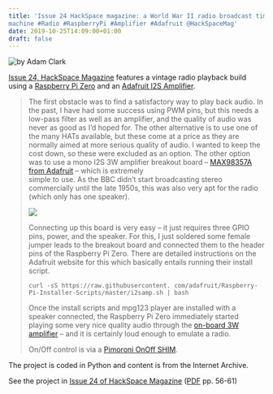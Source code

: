 ```yaml
---
title: 'Issue 24 HackSpace magazine: a World War II radio broadcast time
machine #Radio #RaspberryPi #Amplifier #Adafruit @HackSpaceMag'
date: 2019-10-25T14:09:00+01:00
draft: false
---
```


![by Adam Clark](https://cdn-blog.adafruit.com/uploads/2019/10/Untitled-87.png)

[Issue 24, HackSpace Magazine](https://hackspace.raspberrypi.org/issues/24) features a vintage radio playback build using a [Raspberry Pi Zero](https://www.adafruit.com/product/3400) and an [Adafruit I2S Amplifier](https://www.adafruit.com/product/3006).

> The first obstacle was to find a satisfactory way to play back audio. In the past, I have had some success using PWM pins, but this needs a low-pass filter as well as an amplifier, and the quality of audio was never as good as I’d hoped for. The other alternative is to use one of the many HATs available, but these come at a price as they are normally aimed at more serious quality of audio. I wanted to keep the cost down, so these were excluded as an option. The other option was to use a mono I2S 3W amplifier breakout board – [MAX98357A from Adafruit](https://www.adafruit.com/product/3006) – which is extremely  
> simple to use. As the BBC didn’t start broadcasting stereo commercially until the late 1950s, this was also very apt for the radio (which only has one speaker).
> 
> ![](https://cdn-blog.adafruit.com/uploads/2019/10/Untitled-88.png)
> 
> Connecting up this board is very easy – it just requires three GPIO pins, power, and the speaker. For this, I just soldered some female jumper leads to the breakout board and connected them to the header pins of the Raspberry Pi Zero. There are detailed instructions on the Adafruit website for this which basically entails running their install script.
> 
> ```
> curl -sS https://raw.githubusercontent. com/adafruit/Raspberry-Pi-Installer-Scripts/master/i2samp.sh | bash
> ```
> 
> Once the install scripts and mpg123 player are installed with a speaker connected, the Raspberry Pi Zero immediately started playing some very nice quality audio through the [on-board 3W amplifier](https://www.adafruit.com/product/3006) – and it is certainly loud enough to emulate a radio.
> 
> On/Off control is via a [Pimoroni OnOff SHIM](https://www.adafruit.com/product/3581).

The project is coded in Python and content is from the Internet Archive.

See the project in [Issue 24 of HackSpace Magazine](https://hackspace.raspberrypi.org/issues/24) ([PDF](https://hackspace.raspberrypi.org/issues/24/pdf) pp. 56-61)